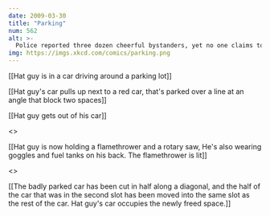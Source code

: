 ```yaml
---
date: 2009-03-30
title: "Parking"
num: 562
alt: >-
  Police reported three dozen cheerful bystanders, yet no one claims to have seen who did it.
img: https://imgs.xkcd.com/comics/parking.png
---
```

[[Hat guy is in a car driving around a parking lot]]

[[Hat guy's car pulls up next to a red car, that's parked over a line at an angle that block two spaces]]

[[Hat guy gets out of his car]]

<<SLAM>>

[[Hat guy is now holding a flamethrower and a rotary saw, He's also wearing goggles and fuel tanks on his back. The flamethrower is lit]]

<<Fwoosh>>

[[The badly parked car has been cut in half along a diagonal, and the half of the car that was in the second slot has been moved into the same slot as the rest of the car. Hat guy's car occupies the newly freed space.]]

